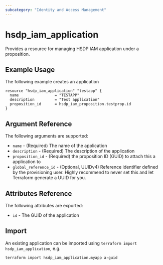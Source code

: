 ```yaml
---
subcategory: "Identity and Access Management"
---
```


# hsdp_iam_application

Provides a resource for managing HSDP IAM application under a proposition.

## Example Usage

The following example creates an application

```hcl
resource "hsdp_iam_application" "testapp" {
  name                = "TESTAPP"
  description         = "Test application"
  proposition_id      = hsdp_iam_proposition.testprop.id
}
```

## Argument Reference

The following arguments are supported:

* `name` - (Required) The name of the application
* `description` - (Required) The description of the application
* `proposition_id` - (Required) the proposition ID (GUID) to attach this a application to
* `global_reference_id` - (Optional, UUIDv4) Reference identifier defined by the provisioning user. Highly recommend to never set this and let Terraform generate a UUID for you.

## Attributes Reference

The following attributes are exported:

* `id` - The GUID of the application

## Import

An existing application can be imported using `terraform import hsdp_iam_application`, e.g.

```shell
terraform import hsdp_iam_application.myapp a-guid
```

